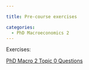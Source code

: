 ```yaml
---

title: Pre-course exercises

categories:
  - PhD Macroeconomics 2
---
```

Exercises:
<div class="PDFcontainer">
<div class="PDFelement"><object data="https://www.tholden.org/wp-content/uploads/2018/05/PhD-Macro-2-Topic-0-Questions.pdf" type="application/pdf" width="100%" height="100%"><a href="https://www.tholden.org/wp-content/uploads/2018/05/PhD-Macro-2-Topic-0-Questions.pdf">PhD Macro 2 Topic 0 Questions</a></object></div>
</div>
